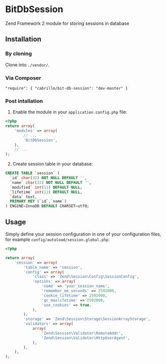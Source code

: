 BitDbSession
============

Zend Framework 2 module for storing sessions in database

Installation
------------

### By cloning

Clone into `./vendor/`.

### Via Composer

`"require": { "cabrillo/bit-db-session": "dev-master" }`

### Post intallation

1. Enable the module in your `application.config.php` file:

```php
<?php
return array(
	'modules' => array(
		// ...
		'BitDbSession',
	),
	// ...
);
```

2. Create session table in your database:

```SQL
CREATE TABLE `session` (
  `id` char(32) NOT NULL DEFAULT '',
  `name` char(32) NOT NULL DEFAULT '',
  `modified` int(11) DEFAULT NULL,
  `lifetime` int(11) DEFAULT NULL,
  `data` text,
  PRIMARY KEY (`id`,`name`)
) ENGINE=InnoDB DEFAULT CHARSET=utf8;
```

Usage
-----

Simply define your session configuration in one of your configuration files, for example ```config/autoload/session.global.php```:

```php
<?php

return array(
    'session' => array(
        'table_name' => 'session',
        'config' => array(
            'class' => 'Zend\Session\Config\SessionConfig',
            'options' => array(
                'name' => 'your_session_name',
                'remember_me_seconds' => 2592000,
                'cookie_lifetime' => 2592000,
                'gc_maxlifetime' => 2592000,
                'use_cookies' => true,
            ),
        ),
        'storage' => 'Zend\Session\Storage\SessionArrayStorage',
        'validators' => array(
            array(
                'Zend\Session\Validator\RemoteAddr',
                'Zend\Session\Validator\HttpUserAgent',
            ),
        ),
    ),
);
```
